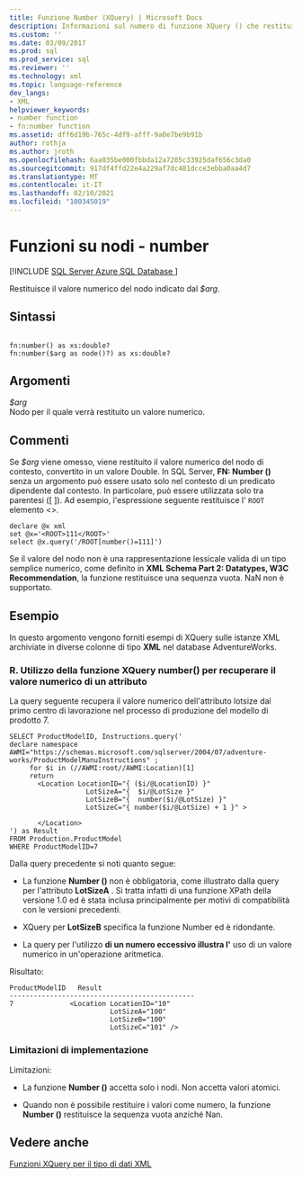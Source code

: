 ```yaml
---
title: Funzione Number (XQuery) | Microsoft Docs
description: Informazioni sul numero di funzione XQuery () che restituisce il valore numerico di un argomento specificato.
ms.custom: ''
ms.date: 03/09/2017
ms.prod: sql
ms.prod_service: sql
ms.reviewer: ''
ms.technology: xml
ms.topic: language-reference
dev_langs:
- XML
helpviewer_keywords:
- number function
- fn:number function
ms.assetid: dff6d19b-765c-4df9-afff-9a0e7be9b91b
author: rothja
ms.author: jroth
ms.openlocfilehash: 6aa035be000fbbda12a7205c33925daf656c3da0
ms.sourcegitcommit: 917df4ffd22e4a229af7dc481dcce3ebba0aa4d7
ms.translationtype: MT
ms.contentlocale: it-IT
ms.lasthandoff: 02/10/2021
ms.locfileid: "100345019"
---
```

# <a name="functions-on-nodes---number"></a>Funzioni su nodi - number
[!INCLUDE [SQL Server Azure SQL Database ](../includes/applies-to-version/sqlserver.md)]

  Restituisce il valore numerico del nodo indicato dal *$arg*.  
  
## <a name="syntax"></a>Sintassi  
  
```  
  
fn:number() as xs:double?   
fn:number($arg as node()?) as xs:double?  
```  
  
## <a name="arguments"></a>Argomenti  
 *$arg*  
 Nodo per il quale verrà restituito un valore numerico.  
  
## <a name="remarks"></a>Commenti  
 Se *$arg* viene omesso, viene restituito il valore numerico del nodo di contesto, convertito in un valore Double. In SQL Server, **FN: Number ()** senza un argomento può essere usato solo nel contesto di un predicato dipendente dal contesto. In particolare, può essere utilizzata solo tra parentesi ([ ]). Ad esempio, l'espressione seguente restituisce l' `ROOT` elemento <>.  
  
```  
declare @x xml  
set @x='<ROOT>111</ROOT>'  
select @x.query('/ROOT[number()=111]')  
```  
  
 Se il valore del nodo non è una rappresentazione lessicale valida di un tipo semplice numerico, come definito in **XML Schema Part 2: Datatypes, W3C Recommendation**, la funzione restituisce una sequenza vuota. NaN non è supportato.  
  
## <a name="examples"></a>Esempio  
 In questo argomento vengono forniti esempi di XQuery sulle istanze XML archiviate in diverse colonne di tipo **XML** nel database AdventureWorks.  
  
### <a name="a-using-the-number-xquery-function-to-retrieve-the-numeric-value-of-an-attribute"></a>R. Utilizzo della funzione XQuery number() per recuperare il valore numerico di un attributo  
 La query seguente recupera il valore numerico dell'attributo lotsize dal primo centro di lavorazione nel processo di produzione del modello di prodotto 7.  
  
```  
SELECT ProductModelID, Instructions.query('  
declare namespace AWMI="https://schemas.microsoft.com/sqlserver/2004/07/adventure-works/ProductModelManuInstructions" ;  
     for $i in (//AWMI:root//AWMI:Location)[1]  
     return   
       <Location LocationID="{ ($i/@LocationID) }"   
                   LotSizeA="{  $i/@LotSize }"  
                   LotSizeB="{  number($i/@LotSize) }"  
                   LotSizeC="{ number($i/@LotSize) + 1 }" >  
  
       </Location>  
') as Result  
FROM Production.ProductModel  
WHERE ProductModelID=7  
```  
  
 Dalla query precedente si noti quanto segue:  
  
-   La funzione **Number ()** non è obbligatoria, come illustrato dalla query per l'attributo **LotSizeA** . Si tratta infatti di una funzione XPath della versione 1.0 ed è stata inclusa principalmente per motivi di compatibilità con le versioni precedenti.  
  
-   XQuery per **LotSizeB** specifica la funzione Number ed è ridondante.  
  
-   La query per l'utilizzo **di un numero eccessivo illustra l'** uso di un valore numerico in un'operazione aritmetica.  
  
 Risultato:  
  
```  
ProductModelID   Result  
----------------------------------------------  
7              <Location LocationID="10"   
                         LotSizeA="100"   
                         LotSizeB="100"   
                         LotSizeC="101" />  
```  
  
### <a name="implementation-limitations"></a>Limitazioni di implementazione  
 Limitazioni:  
  
-   La funzione **Number ()** accetta solo i nodi. Non accetta valori atomici.  
  
-   Quando non è possibile restituire i valori come numero, la funzione **Number ()** restituisce la sequenza vuota anziché Nan.  
  
## <a name="see-also"></a>Vedere anche  
 [Funzioni XQuery per il tipo di dati XML](../xquery/xquery-functions-against-the-xml-data-type.md)  
  
  
